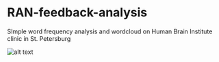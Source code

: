 # RAN-feedback-analysis

SImple word frequency analysis and wordcloud on Human Brain Institute clinic in St. Petersburg

![alt text](https://www.hermitageclinic.ie/sites/default/files/styles/img_2_1_600x300_foc_scl_crp/public/2021-12/-77-hermitage-clinic-holstphoto_optimized.com-2021.jpg?h=e5aec6c8&itok=0eNxzIxz.png)
